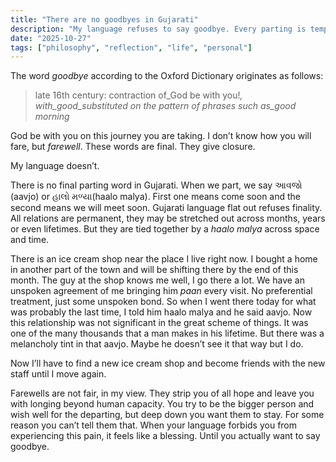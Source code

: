 ```yaml
---
title: "There are no goodbyes in Gujarati"
description: "My language refuses to say goodbye. Every parting is temporary, every relationship permanent. But what happens when you actually want closure?"
date: "2025-10-27"
tags: ["philosophy", "reflection", "life", "personal"]
---
```

The word _goodbye_ according to the Oxford Dictionary originates as follows:

> late 16th century: contraction of_God be with you!_, with_good_substituted on the pattern of phrases such as_good
morning_

God be with you on this journey you are taking. I don’t know how you will fare, but _farewell_. These words are final.
They give closure.

My language doesn’t.

There is no final parting word in Gujarati. When we part, we say આવજો (aavjo) or હાલો મળ્યા(haalo malya). First one
means come soon and the second means we will meet soon. Gujarati language flat out refuses finality. All relations are
permanent, they may be stretched out across months, years or even lifetimes. But they are tied together by a _haalo
malya_ across space and time.

There is an ice cream shop near the place I live right now. I bought a home in another part of the town and will be
shifting there by the end of this month. The guy at the shop knows me well, I go there a lot. We have an unspoken
agreement of me bringing him _paan_ every visit. No preferential treatment, just some unspoken bond. So when I went
there today for what was probably the last time, I told him haalo malya and he said aavjo. Now this relationship was not
significant in the great scheme of things. It was one of the many thousands that a man makes in his lifetime. But there
was a melancholy tint in that aavjo. Maybe he doesn’t see it that way but I do.

Now I’ll have to find a new ice cream shop and become friends with the new staff until I move again.

Farewells are not fair, in my view. They strip you of all hope and leave you with longing beyond human capacity. You try
to be the bigger person and wish well for the departing, but deep down you want them to stay. For some reason you can’t
tell them that. When your language forbids you from experiencing this pain, it feels like a blessing. Until you actually
want to say goodbye. 
